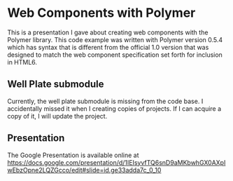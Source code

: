 # Web Components with Polymer

This is a presentation I gave about creating web components with the Polymer library. This code example was written with Polymer version 0.5.4 which has syntax that is different from the official 1.0 version that was designed to match the web component specification set forth for inclusion in HTML6.

## Well Plate submodule

Currently, the well plate submodule is missing from the code base. I accidentally missed it when I creating copies of projects. If I can acquire a copy of it, I will update the project.

## Presentation

The Google Presentation is available online at https://docs.google.com/presentation/d/1IEIsyvfTQ6snD9aMKbwhGX0AXpIwEbzOpne2LQZGcco/edit#slide=id.ge33adda7c_0_10
